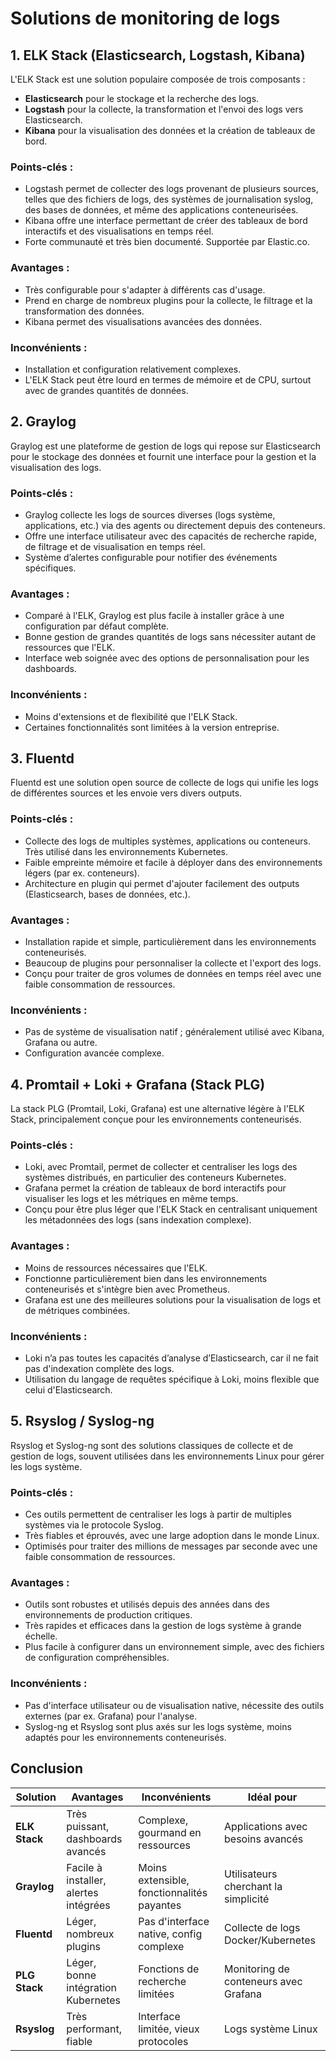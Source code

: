 
# Solutions de monitoring de logs

## 1. **ELK Stack (Elasticsearch, Logstash, Kibana)**

L'ELK Stack est une solution populaire composée de trois composants :  
- **Elasticsearch** pour le stockage et la recherche des logs.  
- **Logstash** pour la collecte, la transformation et l'envoi des logs vers Elasticsearch.  
- **Kibana** pour la visualisation des données et la création de tableaux de bord.

### Points-clés :
- Logstash permet de collecter des logs provenant de plusieurs sources, telles que des fichiers de logs, des systèmes de journalisation syslog, des bases de données, et même des applications conteneurisées.
- Kibana offre une interface permettant de créer des tableaux de bord interactifs et des visualisations en temps réel.
- Forte communauté et très bien documenté. Supportée par Elastic.co.
  
### Avantages :
- Très configurable pour s'adapter à différents cas d'usage.
- Prend en charge de nombreux plugins pour la collecte, le filtrage et la transformation des données.
- Kibana permet des visualisations avancées des données.

### Inconvénients :
- Installation et configuration relativement complexes.
- L'ELK Stack peut être lourd en termes de mémoire et de CPU, surtout avec de grandes quantités de données.


## 2. **Graylog**

Graylog est une plateforme de gestion de logs qui repose sur Elasticsearch pour le stockage des données et fournit une interface pour la gestion et la visualisation des logs.

### Points-clés :
- Graylog collecte les logs de sources diverses (logs système, applications, etc.) via des agents ou directement depuis des conteneurs.
- Offre une interface utilisateur avec des capacités de recherche rapide, de filtrage et de visualisation en temps réel.
- Système d’alertes configurable pour notifier des événements spécifiques.

### Avantages :
- Comparé à l'ELK, Graylog est plus facile à installer grâce à une configuration par défaut complète.
- Bonne gestion de grandes quantités de logs sans nécessiter autant de ressources que l'ELK.
- Interface web soignée avec des options de personnalisation pour les dashboards.
  
### Inconvénients :
- Moins d'extensions et de flexibilité que l'ELK Stack.
- Certaines fonctionnalités sont limitées à la version entreprise.

## 3. **Fluentd**

Fluentd est une solution open source de collecte de logs qui unifie les logs de différentes sources et les envoie vers divers outputs.

### Points-clés :
- Collecte des logs de multiples systèmes, applications ou conteneurs. Très utilisé dans les environnements Kubernetes.
- Faible empreinte mémoire et facile à déployer dans des environnements légers (par ex. conteneurs).
- Architecture en plugin qui permet d'ajouter facilement des outputs (Elasticsearch, bases de données, etc.).

### Avantages :
- Installation rapide et simple, particulièrement dans les environnements conteneurisés.
- Beaucoup de plugins pour personnaliser la collecte et l'export des logs.
- Conçu pour traiter de gros volumes de données en temps réel avec une faible consommation de ressources.

### Inconvénients :
- Pas de système de visualisation natif ; généralement utilisé avec Kibana, Grafana ou autre.
- Configuration avancée complexe.

## 4. **Promtail + Loki + Grafana (Stack PLG)**

La stack PLG (Promtail, Loki, Grafana) est une alternative légère à l'ELK Stack, principalement conçue pour les environnements conteneurisés.

### Points-clés :
- Loki, avec Promtail, permet de collecter et centraliser les logs des systèmes distribués, en particulier des conteneurs Kubernetes.
- Grafana permet la création de tableaux de bord interactifs pour visualiser les logs et les métriques en même temps.
- Conçu pour être plus léger que l'ELK Stack en centralisant uniquement les métadonnées des logs (sans indexation complexe).

### Avantages :
- Moins de ressources nécessaires que l'ELK.
- Fonctionne particulièrement bien dans les environnements conteneurisés et s'intègre bien avec Prometheus.
- Grafana est une des meilleures solutions pour la visualisation de logs et de métriques combinées.

### Inconvénients :
- Loki n’a pas toutes les capacités d’analyse d’Elasticsearch, car il ne fait pas d'indexation complète des logs.
- Utilisation du langage de requêtes spécifique à Loki, moins flexible que celui d'Elasticsearch.

## 5. **Rsyslog / Syslog-ng**
 
Rsyslog et Syslog-ng sont des solutions classiques de collecte et de gestion de logs, souvent utilisées dans les environnements Linux pour gérer les logs système.

### Points-clés :
- Ces outils permettent de centraliser les logs à partir de multiples systèmes via le protocole Syslog.
- Très fiables et éprouvés, avec une large adoption dans le monde Linux.
- Optimisés pour traiter des millions de messages par seconde avec une faible consommation de ressources.

### Avantages :
- Outils sont robustes et utilisés depuis des années dans des environnements de production critiques.
- Très rapides et efficaces dans la gestion de logs système à grande échelle.
- Plus facile à configurer dans un environnement simple, avec des fichiers de configuration compréhensibles.

### Inconvénients :
- Pas d'interface utilisateur ou de visualisation native, nécessite des outils externes (par ex. Grafana) pour l'analyse.
- Syslog-ng et Rsyslog sont plus axés sur les logs système, moins adaptés pour les environnements conteneurisés.

## Conclusion

| Solution      | Avantages                                 | Inconvénients                             | Idéal pour                              |
|---------------|-------------------------------------------|-------------------------------------------|-----------------------------------------|
| **ELK Stack** | Très puissant, dashboards avancés         | Complexe, gourmand en ressources          | Applications avec besoins avancés       |
| **Graylog**   | Facile à installer, alertes intégrées     | Moins extensible, fonctionnalités payantes| Utilisateurs cherchant la simplicité        |
| **Fluentd**   | Léger, nombreux plugins                   | Pas d'interface native, config complexe         | Collecte de logs Docker/Kubernetes |
| **PLG Stack** | Léger, bonne intégration Kubernetes       | Fonctions de recherche limitées        | Monitoring de conteneurs avec Grafana      |
| **Rsyslog**   | Très performant, fiable                   | Interface limitée, vieux protocoles       | Logs système Linux                  |
